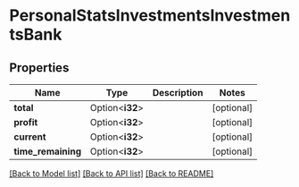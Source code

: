 # PersonalStatsInvestmentsInvestmentsBank

## Properties

Name | Type | Description | Notes
------------ | ------------- | ------------- | -------------
**total** | Option<**i32**> |  | [optional]
**profit** | Option<**i32**> |  | [optional]
**current** | Option<**i32**> |  | [optional]
**time_remaining** | Option<**i32**> |  | [optional]

[[Back to Model list]](../README.md#documentation-for-models) [[Back to API list]](../README.md#documentation-for-api-endpoints) [[Back to README]](../README.md)


